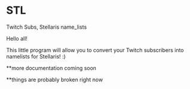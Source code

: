 # STL
Twitch Subs, Stellaris name_lists

Hello all!

This little program will allow you to convert your Twitch subscribers into namelists for Stellaris! :)

**more documentation coming soon

**things are probably broken right now
